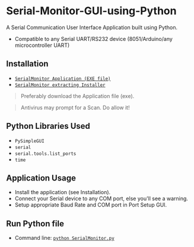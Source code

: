 # Serial-Monitor-GUI-using-Python
A Serial Communication User Interface Application built using Python.
* Compatible to any Serial UART/RS232 device (8051/Arduino/any microcontroller UART)
## Installation
* [`SerialMonitor Application (EXE file)`](../main/dist/SerialMonitor.exe)
* [`SerialMonitor extracting Installer`](../main/dist/SerialMonitorInstaller.EXE)
> Preferably download the Application file (exe).

> Antivirus may prompt for a Scan. Do allow it!
## Python Libraries Used
* `PySimpleGUI`
* `serial`
* `serial.tools.list_ports`
* `time`
## Application Usage
* Install the application (see Installation).
* Connect your Serial device to any COM port, else you'll see a warning.
* Setup appropriate Baud Rate and COM port in Port Setup GUI.
## Run Python file
* Command line: [`python SerialMonitor.py`](../main/source/SerialMonitor.py)
